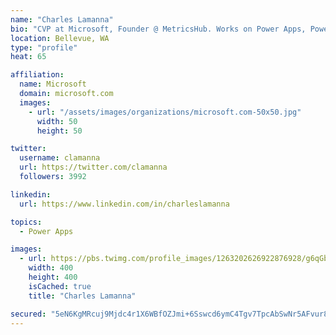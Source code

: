 ```yaml
---
name: "Charles Lamanna"
bio: "CVP at Microsoft, Founder @ MetricsHub. Works on Power Apps, Power Automate, Power Virtual Agent, Common Data Service and Dynamics 365."
location: Bellevue, WA
type: "profile"
heat: 65

affiliation:
  name: Microsoft
  domain: microsoft.com
  images:
    - url: "/assets/images/organizations/microsoft.com-50x50.jpg"
      width: 50
      height: 50

twitter:
  username: clamanna
  url: https://twitter.com/clamanna
  followers: 3992

linkedin:
  url: https://www.linkedin.com/in/charleslamanna

topics:
  - Power Apps

images:
  - url: https://pbs.twimg.com/profile_images/1263202626922876928/g6qGbHZ-_400x400.jpg
    width: 400
    height: 400
    isCached: true
    title: "Charles Lamanna"

secured: "5eN6KgMRcuj9Mjdc4r1X6WBfOZJmi+6Sswcd6ymC4Tgv7TpcAbSwNr5AFvur87ZOvqsPTKbg0lMsUoxrzsnTa1IfzgqUWNpJzG/XamwfP4WZRyJRYLoUquFQnB02tm9t6p6mRq9yql9LRUT2cxoTR673GAiDv9vRFNeIa022GAUU3CAO5ldZJ+cS1+tsQmAAt4aAi4vWZqygEkqHdyAJ7YuaL9tz6LcIYVyu0GxC2ByI8VNSNpJvO9tPW5dSAShraVwHFWZCO3q7nKfd7K9FegdAGvTXyzR8jsJ9BbUzJ0chund/q8rGlSSakEWCgkywO6AnTQrs8b2MnIKMIlvgLIzLNV/9wTqEFqGla0xpECBRaujKaeCXtQX7LsXfikYFC2DoWL/XPr8dP1rlpa4xW5pqoeAcx36ubDx4IahDIsQ=;BDGHZ6GZOkEdDO7p1bxjew=="
---
```


